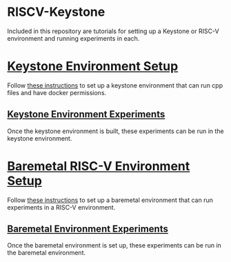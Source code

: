 # RISCV-Keystone
Included in this repository are tutorials for setting up a Keystone or RISC-V environment and running experiments in each.

# [Keystone Environment Setup](keystone/keystone-setup.md)
Follow [these instructions](keystone/keystone-setup.md) to set up a keystone environment that can run cpp files and have docker permissions.

## [Keystone Environment Experiments](keystone/keystone-experiments)
Once the keystone environment is built, these experiments can be run in the keystone environment.

# [Baremetal RISC-V Environment Setup](baremetal/baremetal-setup.md)
Follow [these instructions](baremetal/baremetal-setup.md) to set up a baremetal environment that can run experiments in a RISC-V environment.

## [Baremetal Environment Experiments](baremetal/baremetal-experiments)
Once the baremetal environment is set up, these experiments can be run in the baremetal environment.
